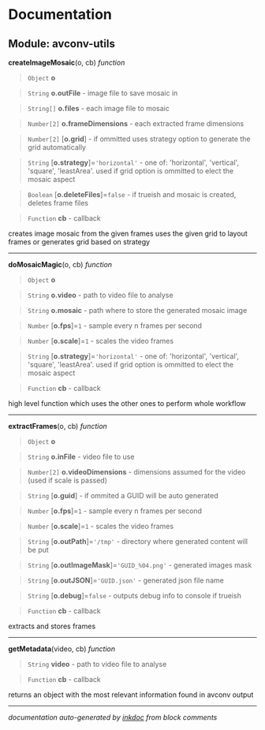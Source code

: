 # Documentation

















## Module: avconv-utils













**createImageMosaic**(o, cb) *function*

> `Object` **o**

> `String` **o.outFile** - image file to save mosaic in

> `String[]` **o.files** - each image file to mosaic

> `Number[2]` **o.frameDimensions** - each extracted frame dimensions

> `Number[2]` [**o.grid**] - if ommitted uses strategy option to generate the grid automatically

> `String` [**o.strategy**]=`'horizontal'` - one of: 'horizontal', 'vertical', 'square', 'leastArea'. used if grid option is ommitted to elect the mosaic aspect

> `Boolean` [**o.deleteFiles**]=`false` - if trueish and mosaic is created, deletes frame files

> `Function` **cb** - callback



creates image mosaic from the given frames
uses the given grid to layout frames or generates grid based on strategy







---


**doMosaicMagic**(o, cb) *function*

> `Object` **o**

> `String` **o.video** - path to video file to analyse

> `String` **o.mosaic** - path where to store the generated mosaic image

> `Number` [**o.fps**]=`1` - sample every n frames per second

> `Number` [**o.scale**]=`1` - scales the video frames

> `String` [**o.strategy**]=`'horizontal'` - one of: 'horizontal', 'vertical', 'square', 'leastArea'. used if grid option is ommitted to elect the mosaic aspect

> `Function` **cb** - callback



high level function which uses the other ones to perform whole workflow







---


**extractFrames**(o, cb) *function*

> `Object` **o**

> `String` **o.inFile** - video file to use

> `Number[2]` **o.videoDimensions** - dimensions assumed for the video (used if scale is passed)

> `String` [**o.guid**] - if ommited a GUID will be auto generated

> `Number` [**o.fps**]=`1` - sample every n frames per second

> `Number` [**o.scale**]=`1` - scales the video frames

> `String` [**o.outPath**]=`'/tmp'` - directory where generated content will be put

> `String` [**o.outImageMask**]=`'GUID_%04.png'` - generated images mask

> `String` [**o.outJSON**]=`'GUID.json'` - generated json file name

> `String` [**o.debug**]=`false` - outputs debug info to console if trueish

> `Function` **cb** - callback



extracts and stores frames







---


**getMetadata**(video, cb) *function*

> `String` **video** - path to video file to analyse

> `Function` **cb** - callback



returns an object with the most relevant information found in avconv output







---






*documentation auto-generated by [inkdoc](https://github.com/JosePedroDias/inkdoc) from block comments*

